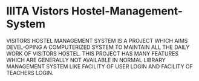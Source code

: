 # IIITA Vistors Hostel-Management-System
VISITORS HOSTEL MANAGEMENT SYSTEM IS A PROJECT WHICH AIMS DEVEL-OPING A COMPUTERIZED SYSTEM TO MAINTAIN ALL THE DAILY WORK OF VISITORS HOSTEL. THIS PROJECT HAS MANY FEATURES WHICH ARE GENERALLY NOT AVAILABLE IN NORMAL LIBRARY MANAGEMENT SYSTEM LIKE FACILITY OF USER LOGIN AND FACILITY OF TEACHERS LOGIN.
